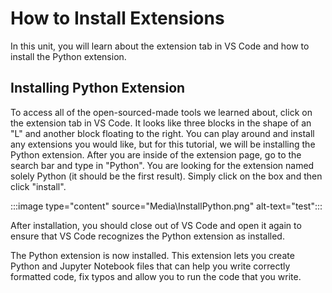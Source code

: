 # How to Install Extensions

In this unit, you will learn about the extension tab in VS Code and how to install the Python extension.

## Installing Python Extension

To access all of the open-sourced-made tools we learned about, click on the extension tab in VS Code. It looks like three blocks in the shape of an "L" and another block floating to the right. You can play around and install any extensions you would like, but for this tutorial, we will be installing the Python extension. After you are inside of the extension page, go to the search bar and type in "Python". You are looking for the extension named solely Python (it should be the first result). Simply click on the box and then click "install".

:::image type="content" source="Media\InstallPython.png" alt-text="test":::

After installation, you should close out of VS Code and open it again to ensure that VS Code recognizes the Python extension as installed.

The Python extension is now installed. This extension lets you create Python and Jupyter Notebook files that can help you write correctly formatted code, fix typos and allow you to run the code that you write.
